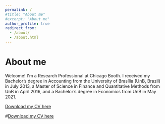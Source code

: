```yaml
---
permalink: /
#title: "About me"
#excerpt: "About me"
author_profile: true
redirect_from: 
  - /about/
  - /about.html
---
```


About me
======
Welcome! I'm a Research Professional at Chicago Booth. I received my Bachelor’s degree in Accounting from the University of Brasília (UnB, Brazil) in July 2013, a Master of Science in Finance and Quantitative Methods from UnB in April 2016, and a Bachelor’s degree in Economics from UnB in May 2021.

[Download my CV here](https://github.com/pcsbezerra/pcsbezerra.github.io/blob/master/files/cv.pdf)

#[Download my CV here](https://pcsbezerra.github.io/files/cv.pdf)


